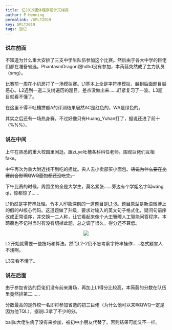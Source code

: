```yaml
---
title: 记2019团体程序设计天梯赛
author: P-Henning
permalink: /GPLT2019
key: GPLT2019
tags: 游记
---
```


### 说在前面

不知道为什么重大安排了三支中学生队伍参加这个比赛。然后由于各大中学的巨佬们都在准备省选，PhantasmDragon跟hdhd没有参加，本蒟蒻突然成了主力队员（smg）。

<!--more-->

比赛前一周在小机房打了一场模拟赛。L1基本上全是字符串模拟，越到后面题目越恶心。L2遇到一道二叉树遍历的题目，差点没做出来……赶紧复习了一波。L3题目就看不懂了。

在这里不得不吐槽拼题A的评测结果居然AC是红色的，WA是绿色的。

其实之后还有一场热身赛，不过好像只有Huang_Yuhan打了，据说还进了前十（%%%）。

### 说在中间

上午在熟悉的重大校园里闲逛。跟zi_ye吐槽各科科任老师。围观巨佬们互相fake。

中午再次为重大附近找不到吃的担忧。央人去小卖部买小面包。~~话说为什么要在比赛前合影啊QWQ面包都还没吃完。~~

下午比赛的时候，周围坐的全是大学生，莫名紧张……旁边有个学姐名字叫wáng qí，惊都惊了……

L1仍然是字符串处理。令本人印象深刻的一道题目是[L1-8](https://pintia.cn/problem-sets/994805046380707840/problems/1111914599412858885)。题目原型是新浪微博上的假的AI核心代码。这道题做了升级，要求对输入的英文句子格式化，疑问句语序改成正常语序，并交换一二人称，让它看起来像个~~人工智障~~人工智能问答程序。本蒟蒻也不记得当时有没有切掉此题，总之调了很久，得分还不算低。

<div align="center"><img src="https://s1.ax1x.com/2020/04/15/JCiWM6.jpg"></div>

L2开始就需要一些技巧和算法。然而L2-2仍不忘考察字符串操作……格式题害人不浅啊。

L3又看不懂了。

### 说在后面

由于参加省选的巨佬们没有前来屠场，再加上L1得分比较高，本蒟蒻的分数在队伍里竟然排第二……

分数最高的是外校一名即将参加省选的初三巨佬（为什么他可以来啊QWQ一定是因为他TQL），据说L3拿了不少的分。

baijiu大佬生病了没有来参加，被初中小朋友代替了。否则结果可能又不一样。
